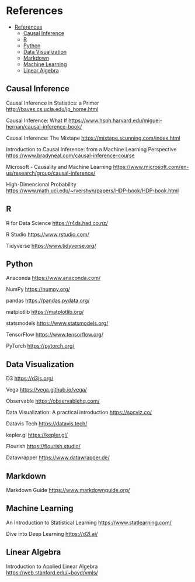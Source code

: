 # References

- [References](#references)
  - [Causal Inference](#causal-inference)
  - [R](#r)
  - [Python](#python)
  - [Data Visualization](#data-visualization)
  - [Markdown](#markdown)
  - [Machine Learning](#machine-learning)
  - [Linear Algebra](#linear-algebra)

## Causal Inference

Causal Inference in Statistics: a Primer <http://bayes.cs.ucla.edu/jp_home.html>

Causal Inference: What If <https://www.hsph.harvard.edu/miguel-hernan/causal-inference-book/>

Causal Inference: The Mixtape <https://mixtape.scunning.com/index.html>

Introduction to Causal Inference: from a Machine Learning Perspective <https://www.bradyneal.com/causal-inference-course>

Microsoft - Causality and Machine Learning <https://www.microsoft.com/en-us/research/group/causal-inference/>

High-Dimensional Probability <https://www.math.uci.edu/~rvershyn/papers/HDP-book/HDP-book.html>

## R

R for Data Science <https://r4ds.had.co.nz/>

R Studio <https://www.rstudio.com/>

Tidyverse <https://www.tidyverse.org/>

## Python

Anaconda <https://www.anaconda.com/>

NumPy <https://numpy.org/>

pandas <https://pandas.pydata.org/>

matplotlib <https://matplotlib.org/>

statsmodels <https://www.statsmodels.org/>

TensorFlow <https://www.tensorflow.org/>

PyTorch <https://pytorch.org/>

## Data Visualization

D3 <https://d3js.org/>

Vega <https://vega.github.io/vega/>

Observable <https://observablehq.com/>

Data Visualization: A practical introduction <https://socviz.co/>

Datavis Tech <https://datavis.tech/>

kepler.gl <https://kepler.gl/>

Flourish <https://flourish.studio/>

Datawrapper <https://www.datawrapper.de/>

## Markdown

Markdown Guide <https://www.markdownguide.org/>

## Machine Learning

An Introduction to Statistical Learning <https://www.statlearning.com/>

Dive into Deep Learning <https://d2l.ai/>

## Linear Algebra

Introduction to Applied Linear Algebra <https://web.stanford.edu/~boyd/vmls/>

